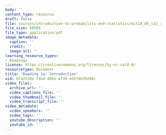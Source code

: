 ```yaml
---
body: ''
content_type: resource
draft: false
file: courses/introduction-to-probability-and-statistics/mit18_05_s22_class01-prep-a.pdf
file_size: 60566
file_type: application/pdf
image_metadata:
  caption: ''
  credit: ''
  image-alt: ''
learning_resource_types:
- Readings
license: https://creativecommons.org/licenses/by-nc-sa/4.0/
resourcetype: Document
title: 'Reading 1a: Introduction'
uid: bfa2538e-f9a4-465e-af39-ed57de35e98c
video_files:
  archive_url: ''
  video_captions_file: ''
  video_thumbnail_file: ''
  video_transcript_file: ''
video_metadata:
  video_speakers: ''
  video_tags: ''
  youtube_description: ''
  youtube_id: ''
---
```

